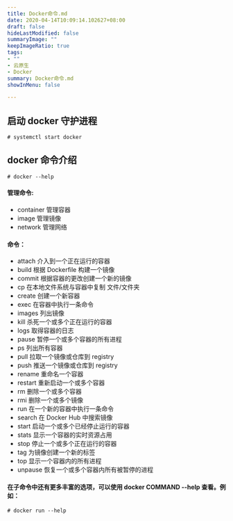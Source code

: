 ```yaml
---
title: Docker命令.md
date: 2020-04-14T10:09:14.102627+08:00
draft: false
hideLastModified: false
summaryImage: ""
keepImageRatio: true
tags:
- ""
- 云原生
- Docker
summary: Docker命令.md
showInMenu: false

---
```


## 启动 docker 守护进程

```
# systemctl start docker
```

## docker 命令介绍

```
# docker --help
```

#### 管理命令:
 - container 管理容器
 - image 管理镜像
 - network 管理网络
#### 命令：
 - attach 介入到一个正在运行的容器
 - build 根据 Dockerfile 构建一个镜像
 - commit 根据容器的更改创建一个新的镜像
 - cp 在本地文件系统与容器中复制 文件/文件夹
 - create 创建一个新容器
 - exec 在容器中执行一条命令
 - images 列出镜像
 - kill 杀死一个或多个正在运行的容器 
 - logs 取得容器的日志
 - pause 暂停一个或多个容器的所有进程
 - ps 列出所有容器
 - pull 拉取一个镜像或仓库到 registry
 - push 推送一个镜像或仓库到 registry
 - rename 重命名一个容器
 - restart 重新启动一个或多个容器
 - rm 删除一个或多个容器
 - rmi 删除一个或多个镜像
 - run 在一个新的容器中执行一条命令
 - search 在 Docker Hub 中搜索镜像
 - start 启动一个或多个已经停止运行的容器
 - stats 显示一个容器的实时资源占用
 - stop 停止一个或多个正在运行的容器
 - tag 为镜像创建一个新的标签
 - top 显示一个容器内的所有进程
 - unpause 恢复一个或多个容器内所有被暂停的进程

#### 在子命令中还有更多丰富的选项，可以使用 docker COMMAND --help 查看。例如：


```
# docker run --help
```
